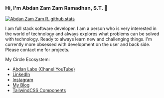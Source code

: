 ### Hi, I'm Abdan Zam Zam Ramadhan, S.T. 👋

[![Abdan Zam Zam R. github stats](https://github-readme-stats.vercel.app/api?username=abdanzamzam&count_private=true)](https://github.com/abdanzamzam)

I am full stack software developer. I am a person who is very interested in the world of technology and always explores what problems can be solved with technology. Ready to always learn new and challenging things. I'm currently more obsessed with development on the user and back side. Please contact me for projects.

My Circle Ecosystem:

- [Abdan Labs (Chanel YouTube)](https://www.youtube.com/channel/UCQoc7JPnIgt8mSx0Ah9v1WA)
- [LinkedIn](https://www.linkedin.com/in/abdanzamzam)
- [Instagram](https://www.instagram.com/abdanzamzam)
- [My Blog](https://blog.abdan.xyz)
- [TailwindCSS Components](https://tailwindcomponents.com/u/abdanzamzam)
